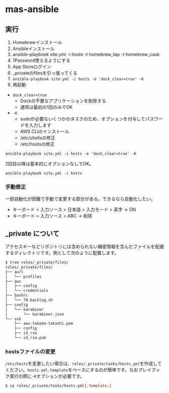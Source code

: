 # mas-ansible

## 実行

1. Homebrewインストール
2. Ansibleインストール
3. ansible-playbook site.yml -i hosts -t homebrew_tap -t homebrew_cask
4. 1Password使えるようにする
5. App Storeログイン
6. _privateのfilesを引っ張ってくる
7. `ansible-playbook site.yml -i hosts -e 'dock_clear=true' -K`
8. 再起動

- `dock_clear=true`
    - Dockの不要なアプリケーションを削除する
    - 通常は最初の1回のみでOK
- `-K`
    - sudoが必要ないくつかのタスクのため、オプションを付与してパスワードを入力します
    - AWS CLIのインストール
    - /etc/shellsの修正
    - /etc/hostsの修正

```shell
ansible-playbook site.yml -i hosts -e 'dock_clear=true' -K
```

2回目以降は基本的にオプションなしでOK。

```shell
ansible-playbook site.yml -i hosts
```

### 手動修正

一部自動化が困難で手動で変更する部分がある。できるなら自動化したい。

- キーボード > 入力ソース > 日本語 > 入力モード > 英字 -> ON
- キーボード > 入力ソース > ABC -> 削除

## \_private について

アクセスキーなどリポジトリには含められない機密情報を含んだファイルを配置するディレクトリです。例として次のように配置します。

```bash
$ tree roles/_private/files/
roles/_private/files/
├── aurl
│   └── profiles
├── aws
│   ├── config
│   └── credentials
├── bashrc
│   └── 70-backlog.sh
├── config
│   └── karabiner
│       └── karabiner.json
└── ssh
    ├── aws-takeda-takashi.pem
    ├── config
    ├── id_rsa
    └── id_rsa.pub
```

### hostsファイルの変更

`/etc/hosts`を変更したい場合は、`roles/_private/tasks/hosts.yml`を作成してください。`hosts.yml.template`をベースにするのが簡単です。なおプレイブック実行の際に`-K`オプションが必要です。

```bash
$ cp roles/_private/tasks/hosts.yml{.template,}
```
